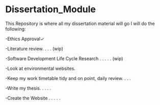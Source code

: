 # Dissertation_Module
This Repository is where all my dissertation material will go
I will do the following:

-Ethics Approval✓

-Literature review. . . . (wip)

-Software Development Life Cycle Research . . . . . (wip)

-Look at environmental websites.

-Keep my work timetable tidy and on point, daily review. . . . 

-Write my thesis. . . . .

-Create the Website . . . . . 
